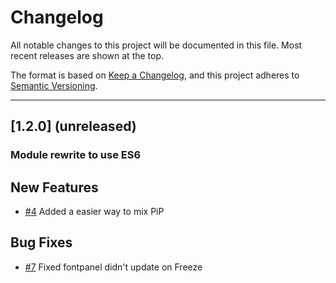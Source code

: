 # Changelog
All notable changes to this project will be documented in this file.
Most recent releases are shown at the top.

The format is based on [Keep a Changelog](https://keepachangelog.com/en/1.0.0/),
and this project adheres to [Semantic Versioning](https://semver.org/spec/v2.0.0.html).

---
## [1.2.0] (unreleased)
### Module rewrite to use ES6

## New Features
* [#4](https://github.com/bitfocus/companion-module-pds/issues/4) Added a easier way to mix PiP

## Bug Fixes 
* [#7](https://github.com/bitfocus/companion-module-pds/issues/7) Fixed fontpanel didn't update on Freeze

